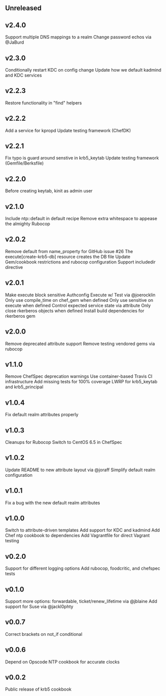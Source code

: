 ## Unreleased

## v2.4.0
  Support multiple DNS mappings to a realm
  Change password echos via @JaBurd

## v2.3.0
  Conditionally restart KDC on config change
  Update how we default kadmind and KDC services

## v2.2.3
  Restore functionality in "find" helpers

## v2.2.2
  Add a service for kpropd
  Update testing framework (ChefDK)

## v2.2.1
  Fix typo is guard around senstive in krb5_keytab
  Update testing framework (Gemfile/Berksfile)

## v2.2.0
  Before creating keytab, kinit as admin user

## v2.1.0
  Include ntp::default in default recipe
  Remove extra whitespace to appease the almighty Rubocop

## v2.0.2
  Remove default from name_property for GitHub issue #26
  The execute[create-krb5-db] resource creates the DB file
  Update Gem/cookbook restrictions and rubocop configuration
  Support includedir directive

## v2.0.1
  Make execute block sensitive
  Authconfig Execute w/ Test via @joerocklin
  Only use compile_time on chef_gem when defined
  Only use sensitive on execute when defined
  Control expected service state via attribute
  Only close rkerberos objects when defined
  Install build dependencies for rkerberos gem

## v2.0.0
  Remove deprecated attribute support
  Remove testing vendored gems via rubocop

## v1.1.0
  Remove ChefSpec deprecation warnings
  Use container-based Travis CI infrastructure
  Add missing tests for 100% coverage
  LWRP for krb5_keytab and krb5_principal

## v1.0.4
  Fix default realm attributes properly

## v1.0.3
  Cleanups for Rubocop
  Switch to CentOS 6.5 in ChefSpec

## v1.0.2

  Update README to new attribute layout via @joraff
  Simplify default realm configuration

## v1.0.1

  Fix a bug with the new default realm attributes

## v1.0.0

  Switch to attribute-driven templates
  Add support for KDC and kadmind
  Add Chef ntp cookbook to dependencies
  Add Vagrantfile for direct Vagrant testing

## v0.2.0

  Support for different logging options
  Add rubocop, foodcritic, and chefspec tests

## v0.1.0

  Support more options: forwardable, ticket/renew_lifetime via @jblaine
  Add support for Suse via @jackl0phty

## v0.0.7

  Correct brackets on not_if conditional

## v0.0.6

  Depend on Opscode NTP cookbook for accurate clocks

## v0.0.2

  Public release of krb5 cookbook
